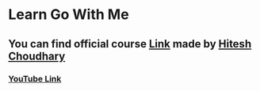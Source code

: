# Learn Go With Me
## You can find official course [Link](https://courses.learncodeonline.in/learn/home/Go-with-Golang/section/233277/lesson/1366651?) made by [Hitesh Choudhary](https://www.youtube.com/@HiteshChoudharydotcom)

### [YouTube Link](https://youtube.com/playlist?list=PLRAV69dS1uWQGDQoBYMZWKjzuhCaOnBpa)
